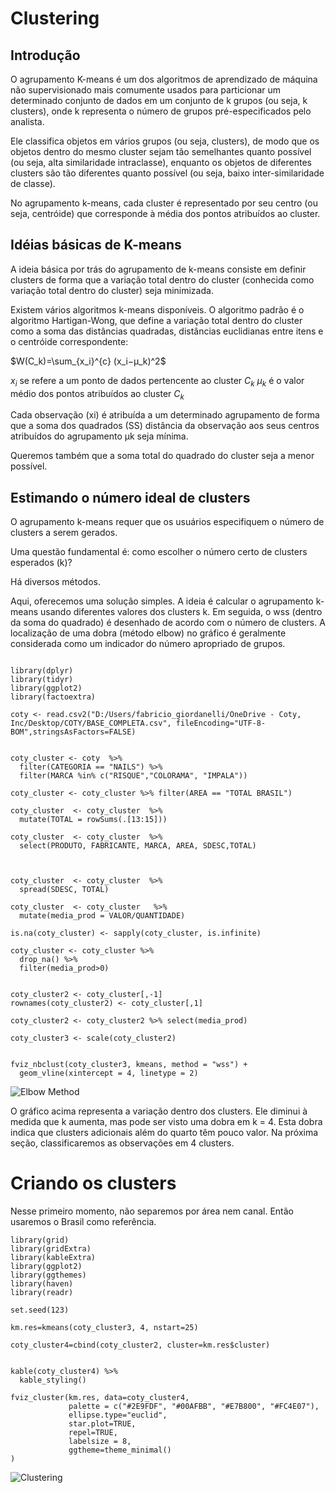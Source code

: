 # Clustering

## Introdução

O agrupamento K-means é um dos algoritmos de aprendizado de máquina não supervisionado mais comumente usados para particionar um determinado conjunto de dados em um conjunto de k grupos (ou seja, k clusters), onde k representa o número de grupos pré-especificados pelo analista.

Ele classifica objetos em vários grupos (ou seja, clusters), de modo que os objetos dentro do mesmo cluster sejam tão semelhantes quanto possível (ou seja, alta similaridade intraclasse), enquanto os objetos de diferentes clusters são tão diferentes quanto possível (ou seja, baixo inter-similaridade de classe).

No agrupamento k-means, cada cluster é representado por seu centro (ou seja, centróide) que corresponde à média dos pontos atribuídos ao cluster.


## Idéias básicas de K-means

A ideia básica por trás do agrupamento de k-means consiste em definir clusters de forma que a variação total dentro do cluster (conhecida como variação total dentro do cluster) seja minimizada.

Existem vários algoritmos k-means disponíveis. O algoritmo padrão é o algoritmo Hartigan-Wong, que define a variação total dentro do cluster como a soma das distâncias quadradas, distâncias euclidianas entre itens e o centróide correspondente:


$W(C_k)=\sum_{x_i}^{c} (x_i−μ_k)^2$

$x_i$ se refere a um ponto de dados pertencente ao cluster $C_k$
$μ_k$ é o valor médio dos pontos atribuídos ao cluster $C_k$

Cada observação (xi) é atribuída a um determinado agrupamento de forma que a soma dos quadrados (SS) distância da observação aos seus centros atribuídos do agrupamento μk seja mínima.

Queremos também que a soma total do quadrado do cluster seja a menor possível.

## Estimando o número ideal de clusters

O agrupamento k-means requer que os usuários especifiquem o número de clusters a serem gerados.

Uma questão fundamental é: como escolher o número certo de clusters esperados (k)?

Há diversos métodos.

Aqui, oferecemos uma solução simples. A ideia é calcular o agrupamento k-means usando diferentes valores dos clusters k. Em seguida, o wss (dentro da soma do quadrado) é desenhado de acordo com o número de clusters. A localização de uma dobra (método elbow) no gráfico é geralmente considerada como um indicador do número apropriado de grupos.


```{r echo=FALSE}

library(dplyr)
library(tidyr)
library(ggplot2)
library(factoextra)

coty <- read.csv2("D:/Users/fabricio_giordanelli/OneDrive - Coty, Inc/Desktop/COTY/BASE_COMPLETA.csv", fileEncoding="UTF-8-BOM",stringsAsFactors=FALSE)


coty_cluster <- coty  %>%
  filter(CATEGORIA == "NAILS") %>%
  filter(MARCA %in% c("RISQUE","COLORAMA", "IMPALA"))

coty_cluster <- coty_cluster %>% filter(AREA == "TOTAL BRASIL")

coty_cluster  <- coty_cluster  %>%
  mutate(TOTAL = rowSums(.[13:15]))

coty_cluster  <- coty_cluster  %>%
  select(PRODUTO, FABRICANTE, MARCA, AREA, SDESC,TOTAL)



coty_cluster  <- coty_cluster  %>%
  spread(SDESC, TOTAL)

coty_cluster  <- coty_cluster   %>%
  mutate(media_prod = VALOR/QUANTIDADE)

is.na(coty_cluster) <- sapply(coty_cluster, is.infinite)

coty_cluster <- coty_cluster %>%
  drop_na() %>%
  filter(media_prod>0)


coty_cluster2 <- coty_cluster[,-1]
rownames(coty_cluster2) <- coty_cluster[,1]

coty_cluster2 <- coty_cluster2 %>% select(media_prod)

coty_cluster3 <- scale(coty_cluster2)


fviz_nbclust(coty_cluster3, kmeans, method = "wss") +
  geom_vline(xintercept = 4, linetype = 2)
```

![Elbow Method]("FIG1.png")

O gráfico acima representa a variação dentro dos clusters. Ele diminui à medida que k aumenta, mas pode ser visto uma dobra em k = 4. Esta dobra indica que clusters adicionais além do quarto têm pouco valor. Na próxima seção, classificaremos as observações em 4 clusters.


# Criando os clusters

Nesse primeiro momento, não separemos por área nem canal. Então usaremos o Brasil como referência.



```{r, fig.width=12, fig.height=8}
library(grid)
library(gridExtra)
library(kableExtra)
library(ggplot2)
library(ggthemes)
library(haven)
library(readr)

set.seed(123)

km.res=kmeans(coty_cluster3, 4, nstart=25)

coty_cluster4=cbind(coty_cluster2, cluster=km.res$cluster)


kable(coty_cluster4) %>%
  kable_styling()

fviz_cluster(km.res, data=coty_cluster4,
             palette = c("#2E9FDF", "#00AFBB", "#E7B800", "#FC4E07"),
             ellipse.type="euclid",
             star.plot=TRUE,
             repel=TRUE,
             labelsize = 8,
             ggtheme=theme_minimal()
)

```




![Clustering]("FIG2.png")
